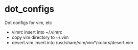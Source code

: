 # dot_configs
Dot configs for vim, etc
* vimrc insert into ~/.vimrc
* copy vim directory to ~/.vim
* desert.vim insert into /usr/share/vim/vim*/colors/desert.vim
